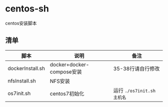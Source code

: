 # centos-sh
centos安装脚本

## 清单
|  脚本   | 说明  | 备注  |
|  ----  | ----  | ----  |
| dockerInstall.sh  | docker+docker-compose安装 | 35-38行请自行修改 |
| nfsInstall.sh  | NFS安装 |  |
| os7init.sh  | centos7初始化 | 运行 ```./os7init.sh 主机名``` |
